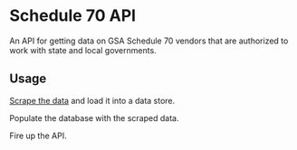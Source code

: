 # Schedule 70 API

An API for getting data on GSA Schedule 70 vendors that are authorized to work with state and local governments.

## Usage

[Scrape the data](tree/master/utils) and load it into a data store.

Populate the database with the scraped data.

Fire up the API.
